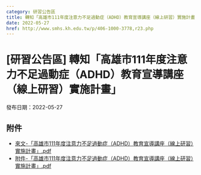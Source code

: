 ```yaml
---
category: 研習公告區
title: 轉知「高雄市111年度注意力不足過動症（ADHD）教育宣導講座（線上研習）實施計畫」
date: 2022-05-27
href: http://www.smhs.kh.edu.tw/p/406-1000-3778,r23.php
---
```


# [研習公告區] 轉知「高雄市111年度注意力不足過動症（ADHD）教育宣導講座（線上研習）實施計畫」

發布日期：2022-05-27



## 附件

- [來文-「高雄市111年度注意力不足過動症（ADHD）教育宣導講座（線上研習）實施計畫」.pdf](https://www.smhs.kh.edu.tw/var/file/0/1000/attach/92/pta_3544_6172975_20481.pdf)
- [附件-「高雄市111年度注意力不足過動症（ADHD）教育宣導講座（線上研習）實施計畫」.pdf](https://www.smhs.kh.edu.tw/var/file/0/1000/attach/92/pta_3545_5826222_20482.pdf)
